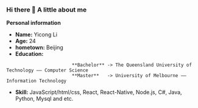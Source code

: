 ### Hi there 👋  A little about me


**Personal information**

- **Name:** Yicong Li
- **Age:** 24
- **hometown:** Beijing
- **Education:**
```
                        **Bachelor** -> The Queensland University of Technology —— Computer Science    
                        **Master**   -> University of Melbourne —— Information Technology  
```
- **Skill:** JavaScript/html/css, React, React-Native, Node.js, C#, Java, Python, Mysql and etc.
